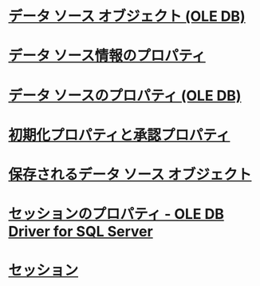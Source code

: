 # [データ ソース オブジェクト (OLE DB)](data-source-objects-ole-db.md)
# [データ ソース情報のプロパティ](data-source-information-properties.md)
# [データ ソースのプロパティ (OLE DB)](data-source-properties-ole-db.md)
# [初期化プロパティと承認プロパティ](initialization-and-authorization-properties.md)
# [保存されるデータ ソース オブジェクト](persisted-data-source-objects.md)
# [セッションのプロパティ - OLE DB Driver for SQL Server](session-properties-oledb-driver-for-sql-server.md)
# [セッション](sessions.md)

